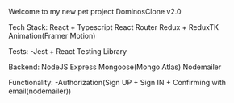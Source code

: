 Welcome to my new pet project DominosClone v2.0

Tech Stack:
React + Typescript
React Router
Redux + ReduxTK
Animation(Framer Motion)

Tests:
-Jest + React Testing Library

Backend:
NodeJS
Express
Mongoose(Mongo Atlas)
Nodemailer

Functionality:
-Authorization(Sign UP + Sign IN + Confirming with email(nodemailer))
